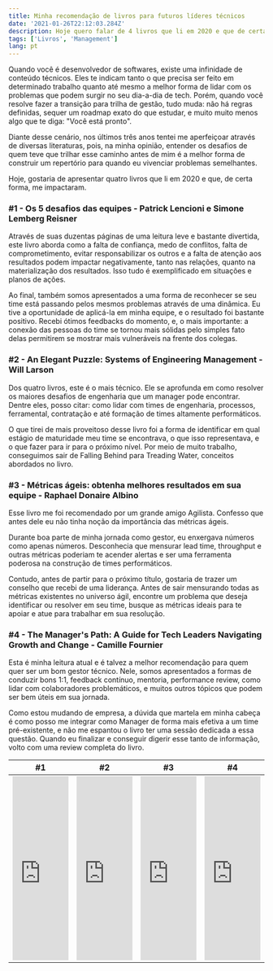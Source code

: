 ```yaml
---
title: Minha recomendação de livros para futuros líderes técnicos
date: '2021-01-26T22:12:03.284Z'
description: Hoje quero falar de 4 livros que li em 2020 e que de certa forma me impactaram.
tags: ['Livros', 'Management']
lang: pt
---
```


Quando você é desenvolvedor de softwares, existe uma infinidade de conteúdo técnicos. Eles te indicam tanto o que precisa ser feito em determinado trabalho quanto até mesmo a melhor forma de lidar com os problemas que podem surgir no seu dia-a-dia de tech. Porém, quando você resolve fazer a transição para trilha de gestão, tudo muda: não há regras definidas, sequer um roadmap exato do que estudar, e muito muito menos algo que te diga: "Você está pronto". 

Diante desse cenário, nos últimos três anos tentei me aperfeiçoar através de diversas literaturas, pois, na minha opinião, entender os desafios de quem teve que trilhar esse caminho antes de mim é a melhor forma de construir um repertório para quando eu vivenciar problemas semelhantes.

Hoje, gostaria de apresentar quatro livros que li em 2020 e que, de certa forma, me impactaram.


### #1 - Os 5 desafios das equipes - Patrick Lencioni e Simone Lemberg Reisner

Através de suas duzentas páginas de uma leitura leve e bastante divertida, este livro aborda como a falta de confiança, medo de conflitos, falta de comprometimento, evitar responsabilizar os outros e a falta de atenção aos resultados podem impactar negativamente, tanto nas relações, quanto na materialização dos resultados. Isso tudo é exemplificado em situações e planos de ações.

Ao final, também somos apresentados a uma forma de reconhecer se seu time está passando pelos mesmos problemas através de uma dinâmica. Eu tive a oportunidade de aplicá-la em minha equipe, e o resultado foi bastante positivo. Recebi ótimos feedbacks do momento, e, o mais importante: a conexão das pessoas do time se tornou mais sólidas pelo simples fato delas permitirem se mostrar mais vulneráveis na frente dos colegas.


### #2 - An Elegant Puzzle: Systems of Engineering Management - Will Larson

Dos quatro livros, este é o mais técnico. Ele se aprofunda em como resolver os maiores desafios de engenharia que um manager pode encontrar. Dentre eles, posso citar: como lidar com times de engenharia, processos, ferramental, contratação e até formação de times altamente performáticos.

O que tirei de mais proveitoso desse livro foi a forma de identificar em qual estágio de maturidade meu time se encontrava, o que isso representava, e o que fazer para ir para o próximo nível. Por meio de muito trabalho, conseguimos sair de Falling Behind para Treading Water, conceitos abordados no livro. 

### #3 - Métricas ágeis: obtenha melhores resultados em sua equipe - Raphael Donaire Albino

Esse livro me foi recomendado por um grande amigo Agilista. Confesso que antes dele eu não tinha noção da importância das métricas ágeis. 

Durante boa parte de minha jornada como gestor, eu enxergava números como apenas números. Desconhecia que mensurar lead time, throughput e outras métricas poderiam te acender alertas e ser uma ferramenta poderosa na construção de times performáticos.

Contudo, antes de partir para o próximo título, gostaria de trazer um conselho que recebi de uma liderança. Antes de sair mensurando todas as métricas existentes no universo ágil, encontre um problema que deseja identificar ou resolver em seu time, busque as métricas ideais para te apoiar e atue para trabalhar em sua resolução.

### #4 - The Manager's Path: A Guide for Tech Leaders Navigating Growth and Change - Camille Fournier

Esta é minha leitura atual e é talvez a melhor recomendação para quem quer ser um bom gestor técnico. Nele, somos apresentados a formas de conduzir bons 1:1, feedback contínuo, mentoria, performance review, como lidar com colaboradores problemáticos, e muitos outros tópicos que podem ser bem úteis em sua jornada.

Como estou mudando de empresa, a dúvida que martela em minha cabeça é como posso me integrar como Manager de forma mais efetiva a um time pré-existente, e não me espantou o livro ter uma sessão dedicada a essa questão. Quando eu finalizar e conseguir digerir esse tanto de informação, volto com uma review completa do livro.


| #1 | #2 | #3 | #4 |
| -- | -- | -- | -- |
| <iframe type="text/html" width="212" height="362" frameborder="0" allowfullscreen style="max-width:100%" src="https://ler.amazon.com.br/kp/card?asin=B017708Z5M&preview=newtab&linkCode=kpe&ref_=cm_sw_r_kb_dp_7p28FbBJBX952&tag=diegocosta04-20" ></iframe> | <iframe type="text/html" width="212" height="362" frameborder="0" allowfullscreen style="max-width:100%" src="https://ler.amazon.com.br/kp/card?asin=B07QYCHJ7V&preview=newtab&linkCode=kpe&ref_=cm_sw_r_kb_dp_Uq28FbR9NF04Q&tag=diegocosta04-20" ></iframe> | <iframe type="text/html" width="212" height="362" frameborder="0" allowfullscreen style="max-width:100%" src="https://ler.amazon.com.br/kp/card?asin=B072MHLBH1&preview=newtab&linkCode=kpe&ref_=cm_sw_r_kb_dp_Qr28FbX1VEH87&tag=diegocosta04-20" ></iframe> | <iframe type="text/html" width="212" height="362" frameborder="0" allowfullscreen style="max-width:100%" src="https://ler.amazon.com.br/kp/card?asin=B06XP3GJ7F&preview=inline&linkCode=kpe&ref_=cm_sw_r_kb_dp_cy78Fb67TYXH9&tag=diegocosta04-20" ></iframe> |
